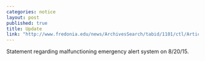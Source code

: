 ```yaml
---
categories: notice
layout: post
published: true
title: Update
link: "http://www.fredonia.edu/news/ArchivesSearch/tabid/1101/ctl/ArticleView/mid/1878/articleId/5485/Apology_for_Malfunctioning_Emergency_Notification_System.aspx"
---
```



Statement regarding malfunctioning emergency alert system on 8/20/15.
